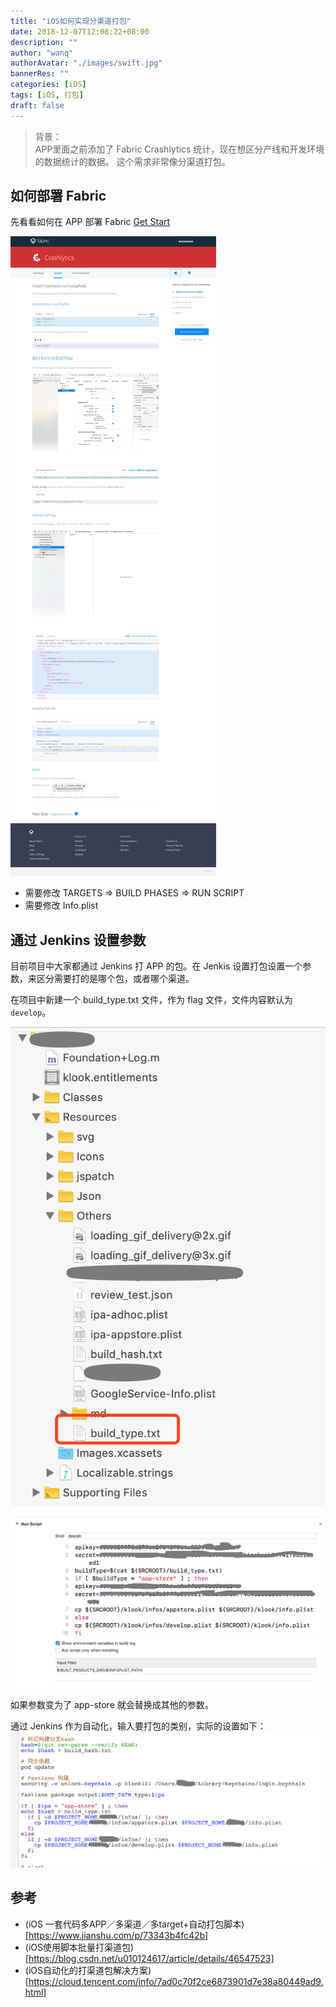 ```yaml
---
title: "iOS如何实现分渠道打包"
date: 2018-12-07T12:08:22+08:00
description: ""
author: "wanq"
authorAvatar: "./images/swift.jpg"
bannerRes: ""
categories: [iOS]
tags: [iOS, 打包]
draft: false
---
```

> 背景：  
> APP里面之前添加了 Fabric Crashlytics 统计，现在想区分产线和开发环境的数据统计的数据。
> 这个需求非常像分渠道打包。

## 如何部署 Fabric
先看看如何在 APP 部署 Fabric
[Get Start](https://fabric.io/kits/ios/crashlytics)
<!--more-->
![add fabric png](fabric.io_kits_ios_crashlytics_install.png)

* 需要修改 TARGETS => BUILD PHASES => RUN SCRIPT
* 需要修改 Info.plist


## 通过 Jenkins 设置参数
目前项目中大家都通过 Jenkins 打 APP 的包。在 Jenkis 设置打包设置一个参数，来区分需要打的是哪个包，或者哪个渠道。


在项目中新建一个 build_type.txt 文件，作为 flag 文件，文件内容默认为 `develop`。

![项目文件](WX20181210-180945@2x.png)

![项目文件scirpts](WX20181210-181553@2x.png)

如果参数变为了 app-store 就会替换成其他的参数。

通过 Jenkins 作为自动化，输入要打包的类别，实际的设置如下：
![项目文件jinkinsscirpt](WX20181210-182019@2x.png)


## 参考
* (iOS 一套代码多APP／多渠道／多target+自动打包脚本)[https://www.jianshu.com/p/73343b4fc42b]
* (iOS使用脚本批量打渠道包)[https://blog.csdn.net/u010124617/article/details/46547523]
* (iOS自动化的打渠道包解决方案)[https://cloud.tencent.com/info/7ad0c70f2ce6873901d7e38a80449ad9.html]